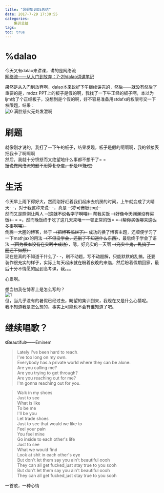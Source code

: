 ```yaml
---
title: "暑假集训D5总结"
date: 2017-7-29 17:30:55
categories:
	集训总结
tags:
toc: true
---
```

# %dalao
今天又有dalao来讲课，讲的是网络流  
[网络流——从入门到放弃：7-29dalao讲课笔记](https://hzoi-mafia.github.io/2017/07/29/27/#more)  
<!--more-->
果然是从入门到放弃啊，dalao本来说好下午继续讲完的，然后——就没有然后了  
重要的是，mdzz PPT上的板子是假的啊，我找了一下午正经的板子啊，本以为ljm给了个正经板子，没想到是个假的啊，好不容易准备用stdafx的权限号交一下权限题，结果：  
![0](http://image.jiantuku.com/17-7-29/26633420.jpg?attname=file_1501326262074_109fb.png&e=1501335610&token=el7kgPgYzpJoB23jrChWJ2gV3HpRl0VCzFn8rKKv:fixdY-YPeBZ7TquGGcSkw9weIl8=)
满腔怒火无处发泄啊
# 刷题
就像刚才说的，我打了一下午的板子，结果发现，板子是假的啊啊啊，我的邻接表把我卡了啊啊啊  
然后，我就十分愤怒而又绝望地什么事都不想干了= =  
~~据说做网络流的题不用算复杂度，都是O(能过)~~
# 生活
今天早上雨下得好大，然而刚好赶着我们起床去机房的时间，上午就变成了大晴天- -，对于我这种来说- -，真是 ~~（亦可赛艇.jpg）~~  
然而又是照例让两人 ~~（这就不说名字了啊喂）~~ 帮我买饭 ~~（好像今天渊渊没有买饭）~~ = =，然而晚饭终于吃了这几天来唯一一顿正常的饭= =~~（帮你买饭哪来这么多事啊喂）~~  
倒腾一大圈的博客，终于 ~~（把博客搞烂了）~~ 成功的换了博客主题，还顺便学习了一下mathjax的用法 ~~（不但没学会，还删了不知道什么东西）~~，最后终于学会了语法 ~~（因为根本没有在实践中成功）~~，嗯，好充实的一天啊 ~~（充实个鬼，乱搞了一圈还不如颓）~~  
现在是真的不知道干什么了- -，刷不动题，写不动题解，只能默默的乱搞，还要装作很充实的样子，实际上每天起床就在盼着夜晚的来临，然后盼着假期回家，最后十分不情愿的回到高考课，我。。。  

心累啊。  

想当初我在博客上是怎么写的？  
![1](http://image.jiantuku.com/17-7-29/54315376.jpg?attname=file_1501334517956_a92c.png&e=1501335610&token=el7kgPgYzpJoB23jrChWJ2gV3HpRl0VCzFn8rKKv:TsixZeksSnfz6vdRQoSYkRye2RI=)  
但，当几乎没有的暑假已经过去，盼望的集训到来，我现在又是什么心情呢。  
我不知道我是怎么想的，事实上可能也不会有谁知道了吧。
# 继续唱歌？
《Beautiful》——Eminem
>Lately I've been hard to reach.  
I've too long on my own.  
Everybody has a private world where they can be alone.  
Are you calling me?  
Are you trying to get through?  
Are you reaching out for me?  
I'm gonna reaching out for you.  

>Walk in my shoes  
Just to see  
What is like  
To be me  
I'll be you  
Let trade shoes  
Just to see that would we like to  
Feel your pain  
You feel mine  
Go inside to each other's life  
Just to see  
What we would find  
Look at shit in each other's eye  
But don't let them say you ain't beautiful oooh  
They can all get fucked,just stay true to you sooh  
But don't let them say you ain't beautiful oooh  
They can all get fucked,just stay true to you sooh  


一首歌，一种心情